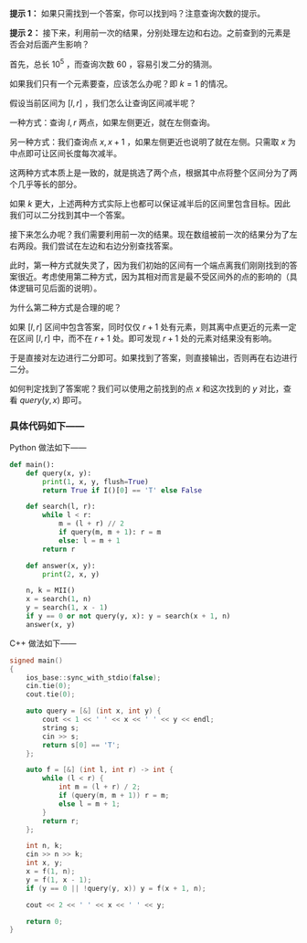 **提示 1：** 如果只需找到一个答案，你可以找到吗？注意查询次数的提示。

**提示 2：** 接下来，利用前一次的结果，分别处理左边和右边。之前查到的元素是否会对后面产生影响？

首先，总长 $10^5$ ，而查询次数 $60$ ，容易引发二分的猜测。

如果我们只有一个元素要查，应该怎么办呢？即 $k=1$ 的情况。

假设当前区间为 $[l,r]$ ，我们怎么让查询区间减半呢？

一种方式：查询 $l,r$ 两点，如果左侧更近，就在左侧查询。

另一种方式：我们查询点 $x,x+1$ ，如果左侧更近也说明了就在左侧。只需取 $x$ 为中点即可让区间长度每次减半。

这两种方式本质上是一致的，就是挑选了两个点，根据其中点将整个区间分为了两个几乎等长的部分。

如果 $k$ 更大，上述两种方式实际上也都可以保证减半后的区间里包含目标。因此我们可以二分找到其中一个答案。

接下来怎么办呢？我们需要利用前一次的结果。现在数组被前一次的结果分为了左右两段。我们尝试在左边和右边分别查找答案。

此时，第一种方式就失灵了，因为我们初始的区间有一个端点离我们刚刚找到的答案很近。考虑使用第二种方式，因为其相对而言是最不受区间外的点的影响的（具体逻辑可见后面的说明）。

为什么第二种方式是合理的呢？

如果 $[l,r]$ 区间中包含答案，同时仅仅 $r+1$ 处有元素，则其离中点更近的元素一定在区间 $[l,r]$ 中，而不在 $r+1$ 处。即可发现 $r+1$ 处的元素对结果没有影响。

于是直接对左边进行二分即可。如果找到了答案，则直接输出，否则再在右边进行二分。

如何判定找到了答案呢？我们可以使用之前找到的点 $x$ 和这次找到的 $y$ 对比，查看 $query(y,x)$ 即可。

### 具体代码如下——

Python 做法如下——

```Python []
def main():
    def query(x, y):
        print(1, x, y, flush=True)
        return True if I()[0] == 'T' else False

    def search(l, r):
        while l < r:
            m = (l + r) // 2
            if query(m, m + 1): r = m
            else: l = m + 1
        return r

    def answer(x, y):
        print(2, x, y)

    n, k = MII()
    x = search(1, n)
    y = search(1, x - 1)
    if y == 0 or not query(y, x): y = search(x + 1, n)
    answer(x, y)
```

C++ 做法如下——

```cpp []
signed main()
{
    ios_base::sync_with_stdio(false);
    cin.tie(0);
    cout.tie(0);

    auto query = [&] (int x, int y) {
        cout << 1 << ' ' << x << ' ' << y << endl;
        string s;
        cin >> s;
        return s[0] == 'T';
    };

    auto f = [&] (int l, int r) -> int {
        while (l < r) {
            int m = (l + r) / 2;
            if (query(m, m + 1)) r = m;
            else l = m + 1;
        }
        return r;
    };

    int n, k;
    cin >> n >> k;
    int x, y;
    x = f(1, n);
    y = f(1, x - 1);
    if (y == 0 || !query(y, x)) y = f(x + 1, n);

    cout << 2 << ' ' << x << ' ' << y;

    return 0;
}
```
